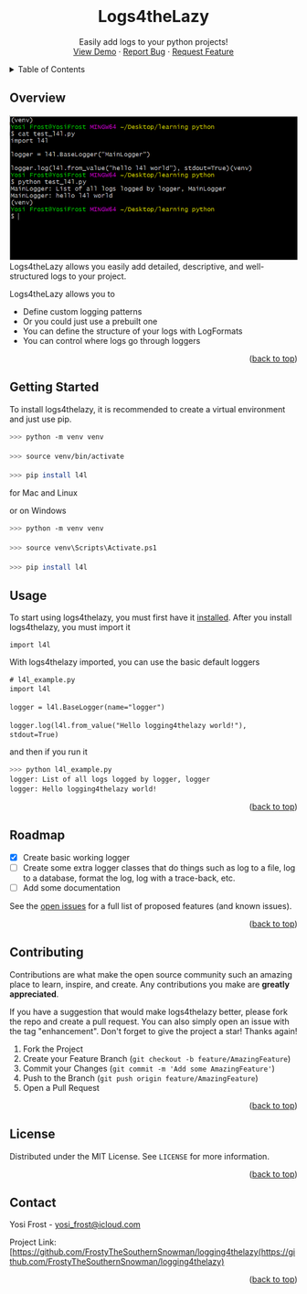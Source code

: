 
<div id="top"></div>
<br />
<div align="center">

  <h1 align="center">Logs4theLazy</h1>

  <p align="center">
    Easily add logs to your python projects!
    <br />
    <a href="https://github.com/FrostyTheSouthernSnowman/logging4thelazy">View Demo</a>
    ·
    <a href="https://github.com/FrostyTheSouthernSnowman/logging4thelazy/issues">Report Bug</a>
    ·
    <a href="https://github.com/FrostyTheSouthernSnowman/logging4thelazy/issues">Request Feature</a>
  </p>
</div>



<!-- TABLE OF CONTENTS -->
<details>
  <summary>Table of Contents</summary>
  <ol>
    <li>
      <a href="#overview">Overview</a>
    </li>
    <li>
      <a href="#getting-started">Getting Started</a>
    </li>
    <li><a href="#usage">Usage</a></li>
    <li><a href="#roadmap">Roadmap</a></li>
    <li><a href="#contributing">Contributing</a></li>
    <li><a href="#license">License</a></li>
    <li><a href="#contact">Contact</a></li>
  </ol>
</details>



<!-- ABOUT THE PROJECT -->
## Overview
![](screenshot.png)
Logs4theLazy allows you easily add detailed, descriptive, and well-structured logs to your project.

Logs4theLazy allows you to
* Define custom logging patterns
* Or you could just use a prebuilt one
* You can define the structure of your logs with LogFormats
* You can control where logs go through loggers

<p align="right">(<a href="#top">back to top</a>)</p>


<!-- GETTING STARTED -->
## Getting Started

To install logs4thelazy, it is recommended to create a virtual environment and just use pip.

```bash
>>> python -m venv venv

>>> source venv/bin/activate

>>> pip install l4l
```

for Mac and Linux

or on Windows

```bash
>>> python -m venv venv

>>> source venv\Scripts\Activate.ps1

>>> pip install l4l
```

<!-- USAGE EXAMPLES -->
## Usage

To start using logs4thelazy, you must first have it [installed](#getting-started). After you install logs4thelazy, you must import it

```
import l4l
```

With logs4thelazy imported, you can use the basic default loggers

```
# l4l_example.py
import l4l

logger = l4l.BaseLogger(name="logger")

logger.log(l4l.from_value("Hello logging4thelazy world!"), stdout=True)
```

and then if you run it 

```bash
>>> python l4l_example.py
logger: List of all logs logged by logger, logger
logger: Hello logging4thelazy world!
```

<p align="right">(<a href="#top">back to top</a>)</p>



<!-- ROADMAP -->
## Roadmap

- [x] Create basic working logger
- [ ] Create some extra logger classes that do things such as log to a file, log to a database, format the log, log with a trace-back, etc.
- [ ] Add some documentation

See the [open issues](https://github.com/othneildrew/Best-README-Template/issues) for a full list of proposed features (and known issues).

<p align="right">(<a href="#top">back to top</a>)</p>



<!-- CONTRIBUTING -->
## Contributing

Contributions are what make the open source community such an amazing place to learn, inspire, and create. Any contributions you make are **greatly appreciated**.

If you have a suggestion that would make logs4thelazy better, please fork the repo and create a pull request. You can also simply open an issue with the tag "enhancement".
Don't forget to give the project a star! Thanks again!

1. Fork the Project
2. Create your Feature Branch (`git checkout -b feature/AmazingFeature`)
3. Commit your Changes (`git commit -m 'Add some AmazingFeature'`)
4. Push to the Branch (`git push origin feature/AmazingFeature`)
5. Open a Pull Request

<p align="right">(<a href="#top">back to top</a>)</p>



<!-- LICENSE -->
## License

Distributed under the MIT License. See `LICENSE` for more information.

<p align="right">(<a href="#top">back to top</a>)</p>



<!-- CONTACT -->
## Contact

Yosi Frost - yosi_frost@icloud.com

Project Link: [https://github.com/FrostyTheSouthernSnowman/logging4thelazy(https://github.com/FrostyTheSouthernSnowman/logging4thelazy)

<p align="right">(<a href="#top">back to top</a>)</p>
